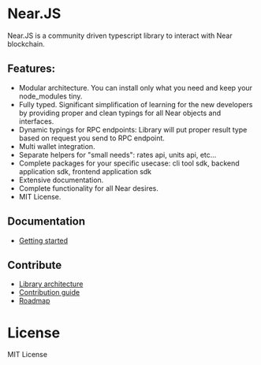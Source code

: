 # Near.JS

Near.JS is a community driven typescript library to interact with Near blockchain.

## Features:

- Modular architecture. You can install only what you need and keep your node_modules tiny.
- Fully typed. Significant simplification of learning for the new developers by providing proper and clean typings for all Near objects and interfaces.
- Dynamic typings for RPC endpoints: Library will put proper result type based on request you send to RPC endpoint.
- Multi wallet integration.
- Separate helpers for "small needs": rates api, units api, etc...
- Complete packages for your specific usecase: cli tool sdk, backend application sdk, frontend application sdk
- Extensive documentation.
- Complete functionality for all Near desires.
- MIT License.

## Documentation

- [Getting started](https://magic-powered.github.io/near.js/)

## Contribute

- [Library architecture](docs/architecture.md)
- [Contribution guide](docs/contributing.md)
- [Roadmap](docs/roadmap.md)

# License

MIT License
